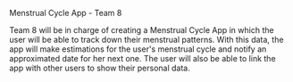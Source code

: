 Menstrual Cycle App - Team 8

Team 8 will be in charge of creating a Menstrual Cycle App in which the user will 
be able to track down their menstrual patterns. With this data, the app will
make estimations for the user's menstrual cycle and notify an approximated date for 
her next one. The user will also be able to link the app with other users to show
their personal data.
